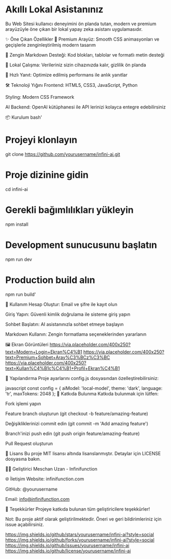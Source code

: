 # Akıllı Lokal Asistanınız

Bu Web Sitesi kullanıcı deneyimini ön planda tutan, modern ve premium arayüzüyle öne çıkan bir lokal yapay zeka asistanı uygulamasıdır.

✨ Öne Çıkan Özellikler
🎨 Premium Arayüz: Smooth CSS animasyonları ve geçişlerle zenginleştirilmiş modern tasarım

📝 Zengin Markdown Desteği: Kod blokları, tablolar ve formatlı metin desteği

💾 Lokal Çalışma: Verileriniz sizin cihazınızda kalır, gizlilik ön planda

🚀 Hızlı Yanıt: Optimize edilmiş performans ile anlık yanıtlar

🛠️ Teknoloji Yığını
Frontend: HTML5, CSS3, JavaScript, Python

Styling: Modern CSS Framework

AI Backend: OpenAI kütüphanesi ile API lerinizi kolayca entegre edebilirsiniz

📦 Kurulum
bash'
# Projeyi klonlayın
git clone https://github.com/yourusername/infini-ai.git

# Proje dizinine gidin
cd infini-ai

# Gerekli bağımlılıkları yükleyin
npm install

# Development sunucusunu başlatın
npm run dev

# Production build alın
npm run build'

🎯 Kullanım
Hesap Oluştur: Email ve şifre ile kayıt olun

Giriş Yapın: Güvenli kimlik doğrulama ile sisteme giriş yapın

Sohbet Başlatın: AI asistanınızla sohbet etmeye başlayın

Markdown Kullanın: Zengin formatlama seçeneklerinden yararlanın

🖼️ Ekran Görüntüleri
https://via.placeholder.com/400x250?text=Modern+Login+Ekran%C4%B1
https://via.placeholder.com/400x250?text=Premium+Sohbet+Aray%C3%BCz%C3%BC
https://via.placeholder.com/400x250?text=Kullan%C4%B1c%C4%B1+Profil+Ekran%C4%B1

🔧 Yapılandırma
Proje ayarlarını config.js dosyasından özelleştirebilirsiniz:

javascript
const config = {
    aiModel: 'local-model',
    theme: 'dark',
    language: 'tr',
    maxTokens: 2048
};
🤝 Katkıda Bulunma
Katkıda bulunmak için lütfen:

Fork işlemi yapın

Feature branch oluşturun (git checkout -b feature/amazing-feature)

Değişikliklerinizi commit edin (git commit -m 'Add amazing feature')

Branch'inizi push edin (git push origin feature/amazing-feature)

Pull Request oluşturun

📝 Lisans
Bu proje MIT lisansı altında lisanslanmıştır. Detaylar için LICENSE dosyasına bakın.

👨‍💻 Geliştirici
Meschan Uzan - Infinifunction

🌐 İletişim
Website: infinifunction.com

GitHub: @yourusername

Email: info@infinifunction.com

🙏 Teşekkürler
Projeye katkıda bulunan tüm geliştiricilere teşekkürler!

Not: Bu proje aktif olarak geliştirilmektedir. Öneri ve geri bildirimleriniz için issue açabilirsiniz.

https://img.shields.io/github/stars/yourusername/infini-ai?style=social
https://img.shields.io/github/forks/yourusername/infini-ai?style=social
https://img.shields.io/github/issues/yourusername/infini-ai
https://img.shields.io/github/license/yourusername/infini-ai
